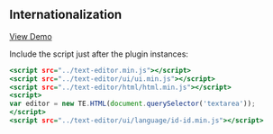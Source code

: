 Internationalization
--------------------

[View Demo](https://rawgit.com/tovic/text-editor/master/text-editor/ui/language/language.html)

Include the script just after the plugin instances:

~~~ .html
<script src="../text-editor.min.js"></script>
<script src="../text-editor/ui/ui.min.js"></script>
<script src="../text-editor/html/html.min.js"></script>
<script>
var editor = new TE.HTML(document.querySelector('textarea'));
</script>
<script src="../text-editor/ui/language/id-id.min.js"></script>
~~~